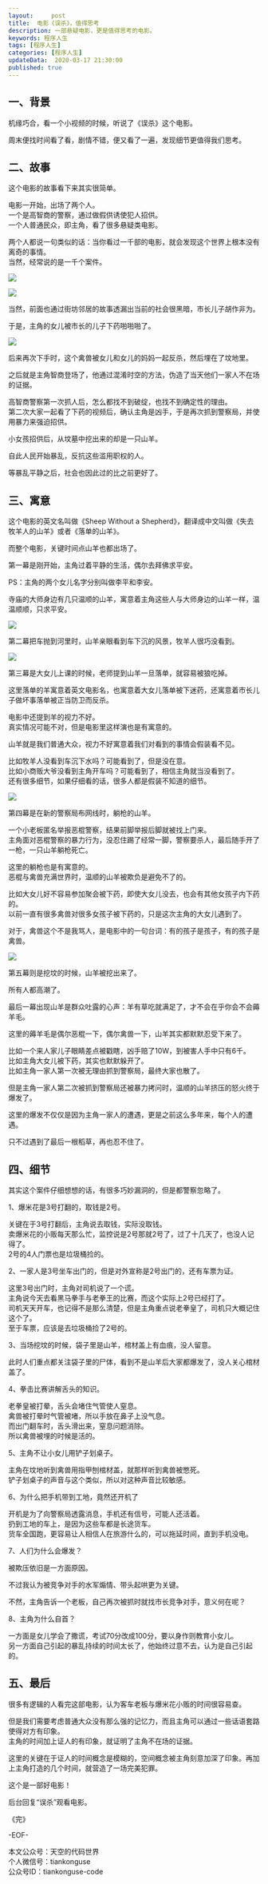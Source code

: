 ```yaml
---   
layout:     post  
title:  电影《误杀》，值得思考  
description: 一部悬疑电影，更是值得思考的电影。  
keywords: 程序人生  
tags: [程序人生]    
categories: [程序人生]  
updateData:  2020-03-17 21:30:00  
published: true  
---  
```



## 一、背景  


机缘巧合，看一个小视频的时候，听说了《误杀》这个电影。  


周末便找时间看了看，剧情不错，便又看了一遍，发现细节更值得我们思考。  




## 二、故事  


这个电影的故事看下来其实很简单。  


电影一开始，出场了两个人。  
一个是高智商的警察，通过做假供诱使犯人招供。  
一个人普通民众，即主角，看了很多悬疑类电影。  


两个人都说一句类似的话：当你看过一千部的电影，就会发现这个世界上根本没有离奇的事情。  
当然，经常说的是一千个案件。  



![](https://res2020.tiankonguse.com/images/2020/03/17/001.png)  


![](https://res2020.tiankonguse.com/images/2020/03/17/002.png)  


当然，前面也通过街坊邻居的故事透漏出当前的社会很黑暗，市长儿子胡作非为。  


于是，主角的女儿被市长的儿子下药啪啪啪了。  


![](https://res2020.tiankonguse.com/images/2020/03/17/003.png)  


后来再次下手时，这个禽兽被女儿和女儿的妈妈一起反杀，然后埋在了坟地里。  


之后就是主角智商登场了，他通过混淆时空的方法，伪造了当天他们一家人不在场的证据。  


高智商警察第一次抓人后，怎么都找不到破绽，也找不到确定性的理由。  
第二次大家一起看了下药的视频后，确认主角是凶手，于是再次抓到警察局，并使用暴力来强迫招供。  


小女孩招供后，从坟墓中挖出来的却是一只山羊。  


自此人民开始暴乱，反抗这些滥用职权的人。  


等暴乱平静之后，社会也因此过的比之前更好了。  


## 三、寓意  


这个电影的英文名叫做《Sheep Without a Shepherd》，翻译成中文叫做《失去牧羊人的山羊》或者《落单的山羊》。  


而整个电影，关键时间点山羊也都出场了。  


第一幕是刚开始，主角过着平静的生活，偶尔去拜佛求平安。


PS：主角的两个女儿名字分别叫做李平和李安。  


寺庙的大师身边有几只温顺的山羊，寓意着主角这些人与大师身边的山羊一样，温温顺顺，只求平安。  


![](https://res2020.tiankonguse.com/images/2020/03/17/004.png)  


第二幕把车抛到河里时，山羊亲眼看到车下沉的风景，牧羊人很巧没看到。  


![](https://res2020.tiankonguse.com/images/2020/03/17/005.png)  



第三幕是大女儿上课的时候，老师提到山羊一旦落单，就容易被狼吃掉。  


这里落单的羊寓意着英文电影名，也寓意着大女儿落单被下迷药，还寓意着市长儿子做坏事落单被正当防卫而反杀。  


电影中还提到羊的视力不好。  
真实情况可能不对，但是电影里这样演也是有寓意的。  


山羊就是我们普通大众，视力不好寓意着我们对看到的事情会假装看不见。  


比如牧羊人没看到车沉下水吗？可能看到了，但是没在意。  
比如小商贩大爷没看到主角开车吗？可能看到了，相信主角就当没看到了。  
还有很多细节，如果仔细看的话，很多人都是假装不知道的细节。  


![](https://res2020.tiankonguse.com/images/2020/03/17/006.png)  


第四幕是在新的警察局布网线时，躺枪的山羊。  


一个小老板匿名举报恶棍警察，结果前脚举报后脚就被找上门来。  
主角面对恶棍警察的暴力行为，没忍住踢了经常一脚，警察要杀人，最后随手开了一枪，一只山羊躺枪死亡。  


这里的躺枪也是有寓意的。  
恶棍与禽兽充满世界时，温顺的山羊被欺负是避免不了的。  


比如大女儿好不容易参加聚会被下药，即使大女儿没去，也会有其他女孩子内下药的。  
以前一直有很多禽兽对很多女孩子被下药的，只是这次主角的大女儿遇到了。  


对于，禽兽这个不是我骂人，是电影中的一句台词：有的孩子是孩子，有的孩子是禽兽。  


![](https://res2020.tiankonguse.com/images/2020/03/17/007.png)  


第五幕则是挖坟的时候，山羊被挖出来了。  


所有人都高潮了。  



最后一幕出现山羊是群众吐露的心声：羊有草吃就满足了，才不会在乎你会不会薅羊毛。  


这里的薅羊毛是偶尔恶棍一下，偶尔禽兽一下，山羊其实都默默忍受下来了。  


比如一个来人家儿子眼睛差点被戳瞎，凶手赔了10W，到被害人手中只有6千。  
比如主角大女儿被下药，其实也默默躲开了。  
比如主角一家人第一次被无理由抓到警察局，最终大家也散了。  


但是主角一家人第二次被抓到警察局还被暴力拷问时，温顺的山羊挤压的怒火终于爆发了。  


这里的爆发不仅仅是因为主角一家人的遭遇，更是之前这么多年来，每个人的遭遇。  


只不过遇到了最后一根稻草，再也忍不住了。  


## 四、细节  


其实这个案件仔细想想的话，有很多巧妙漏洞的，但是都警察忽略了。  


1、爆米花是3号打翻的，取钱是2号。  


关键在于3号打翻后，主角说去取钱，实际没取钱。  
卖爆米花的小贩每天那么忙，监控说是2号那就2号了，过了十几天了，也没人记得了。  
2号的4人门票也是垃圾桶捡的。  


2、一家人是3号坐车出门的，但是对外宣称是2号出门的，还有车票为证。  


这里3号出门时，主角对司机说了一个谎。  
主角说今天去看黑马拳手与老拳王的比赛，而这个实际上2号已经打了。  
司机天天开车，也记得不是那么清楚，但是主角重点说老拳皇了，司机只大概记住这个了。  
至于车票，应该是去垃圾桶捡了2号的。  


3、当场挖坟的时候，袋子里是山羊，棺材盖上有血痕，没人留意。  


此时人们重点都关注袋子里的尸体，看到不是山羊后大家都爆发了，没人关心棺材盖了。  


4、拳击比赛讲解舌头的知识。  


老拳皇被打晕，舌头会堵住气管使人窒息。  
禽兽被打晕时气管被堵，所以手放在鼻子上没气息。  
而出门翻车时，舌头滑出来，窒息问题消除。   
所以禽兽被埋的时候是活的。  


5、主角不让小女儿用铲子划桌子。  


主角在坟地听到禽兽用指甲刨棺材盖，就那样听到禽兽被憋死。  
铲子划桌子的声音与这个类似，所以对这种声音比较敏感。  


6、为什么把手机带到工地，竟然还开机了  


开机是为了向警察局透露消息，手机还有信号，可能人还活着。  
扔到工地的车上，是因为这些车都是长途货车。  
货车全国跑，更容易让人相信人在旅游什么的，可以拖延时间，直到手机没电。  


7、人们为什么会爆发？  


被欺压依旧是一方面原因。  


不过我认为被竞争对手的水军煽情、带头起哄更为关键。  


不然，主角告诉一个老板，自己再次被抓时就找市长竞争对手，意义何在呢？  


8、主角为什么自首？  


一方面是女儿学会了撒谎，考试70分改成100分，要以身作则教育小女儿。  
另一方面自己引起的暴乱持续的时间太长了，他始终过意不去，认为是自己引起的。  



## 五、最后  


很多有逻辑的人看完这部电影，认为客车老板与爆米花小贩的时间很容易查。  


但是我们需要考虑普通大众没有那么强的记忆力，而且主角可以通过一些话语套路使得对方有印象。  
主角的时间加上证人的有印象，就证明了主角不在场的证据。  


这里的关键在于证人的时间概念是模糊的，空间概念被主角刻意加深了印象。再加上主角打造的几个时间，就营造了一场完美犯罪。  


这个是一部好电影！


后台回复“误杀”观看电影。  



《完》


-EOF-  



本文公众号：天空的代码世界  
个人微信号：tiankonguse  
公众号ID：tiankonguse-code  
  

